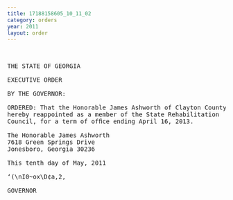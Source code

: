 ```yaml
---
title: 17188158605_10_11_02
category: orders
year: 2011
layout: order
---
```


<pre> 

THE STATE OF GEORGIA

EXECUTIVE ORDER

BY THE GOVERNOR:

ORDERED: That the Honorable James Ashworth of Clayton County, Georgia, is
hereby reappointed as a member of the State Rehabilitation
Council, for a term of ofﬁce ending April 16, 2013.

The Honorable James Ashworth
7618 Green Springs Drive
Jonesboro, Georgia 30236

This tenth day of May, 2011

‘(\nI0~ox\D¢a,2,

GOVERNOR

</pre>
